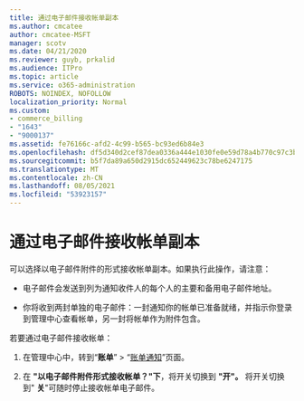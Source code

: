 ```yaml
---
title: 通过电子邮件接收帐单副本
ms.author: cmcatee
author: cmcatee-MSFT
manager: scotv
ms.date: 04/21/2020
ms.reviewer: guyb, prkalid
ms.audience: ITPro
ms.topic: article
ms.service: o365-administration
ROBOTS: NOINDEX, NOFOLLOW
localization_priority: Normal
ms.custom:
- commerce_billing
- "1643"
- "9000137"
ms.assetid: fe76166c-afd2-4c99-b565-bc93ed6b84e3
ms.openlocfilehash: df5d340d2cef87dea0336a444e1030fe0e59d78a4b770c97c3bce2cdd0802848
ms.sourcegitcommit: b5f7da89a650d2915dc652449623c78be6247175
ms.translationtype: MT
ms.contentlocale: zh-CN
ms.lasthandoff: 08/05/2021
ms.locfileid: "53923157"
---
```

# <a name="receive-copy-of-your-billing-statement-in-email"></a>通过电子邮件接收帐单副本

可以选择以电子邮件附件的形式接收帐单副本。如果执行此操作，请注意：
  
- 电子邮件会发送到列为通知收件人的每个人的主要和备用电子邮件地址。

- 你将收到两封单独的电子邮件：一封通知你的帐单已准备就绪，并指示你登录到管理中心查看帐单，另一封将帐单作为附件包含。

若要通过电子邮件接收帐单：
  
1. 在管理中心中，转到“**账单**” \> “[账单通知](https://go.microsoft.com/fwlink/p/?linkid=853212)”页面。

2. 在 **"以电子邮件附件形式接收帐单？"下**，将开关切换到 **"开"。** 将开关切换到" **关**"可随时停止接收帐单电子邮件。